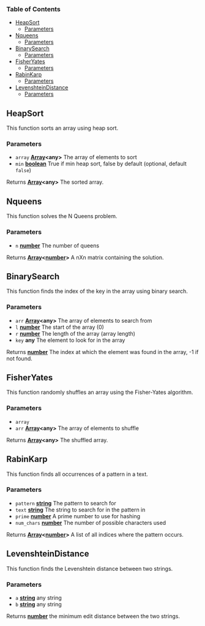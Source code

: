 <!-- Generated by documentation.js. Update this documentation by updating the source code. -->

### Table of Contents

*   [HeapSort][1]
    *   [Parameters][2]
*   [Nqueens][3]
    *   [Parameters][4]
*   [BinarySearch][5]
    *   [Parameters][6]
*   [FisherYates][7]
    *   [Parameters][8]
*   [RabinKarp][9]
    *   [Parameters][10]
*   [LevenshteinDistance][11]
    *   [Parameters][12]

## HeapSort

This function sorts an array using heap sort.

### Parameters

*   `array` **[Array][13]\<any>** The array of elements to sort
*   `min` **[boolean][14]** True if min heap sort, false by default (optional, default `false`)

Returns **[Array][13]\<any>** The sorted array.

## Nqueens

This function solves the N Queens problem.

### Parameters

*   `n` **[number][15]** The number of queens

Returns **[Array][13]<[number][15]>** A nXn matrix containing the solution.

## BinarySearch

This function finds the index of the key in the array using binary search.

### Parameters

*   `arr` **[Array][13]\<any>** The array of elements to search from
*   `l` **[number][15]** The start of the array (0)
*   `r` **[number][15]** The length of the array (array length)
*   `key` **any** The element to look for in the array

Returns **[number][15]** The index at which the element was found in the array, -1 if not found.

## FisherYates

This function randomly shuffles an array using the Fisher-Yates algorithm.

### Parameters

*   `array`  
*   `arr` **[Array][13]\<any>** The array of elements to shuffle

Returns **[Array][13]\<any>** The shuffled array.

## RabinKarp

This function finds all occurrences of a pattern in a text.

### Parameters

*   `pattern` **[string][16]** The pattern to search for
*   `text` **[string][16]** The string to search for in the pattern in
*   `prime` **[number][15]** A prime number to use for hashing
*   `num_chars` **[number][15]** The number of possible characters used

Returns **[Array][13]<[number][15]>** A list of all indices where the pattern occurs.

## LevenshteinDistance

This function finds the Levenshtein distance between two strings.

### Parameters

*   `a` **[string][16]** any string
*   `b` **[string][16]** any string

Returns **[number][15]** the minimum edit distance between the two strings.

[1]: #heapsort

[2]: #parameters

[3]: #nqueens

[4]: #parameters-1

[5]: #binarysearch

[6]: #parameters-2

[7]: #fisheryates

[8]: #parameters-3

[9]: #rabinkarp

[10]: #parameters-4

[11]: #levenshteindistance

[12]: #parameters-5

[13]: https://developer.mozilla.org/docs/Web/JavaScript/Reference/Global_Objects/Array

[14]: https://developer.mozilla.org/docs/Web/JavaScript/Reference/Global_Objects/Boolean

[15]: https://developer.mozilla.org/docs/Web/JavaScript/Reference/Global_Objects/Number

[16]: https://developer.mozilla.org/docs/Web/JavaScript/Reference/Global_Objects/String
